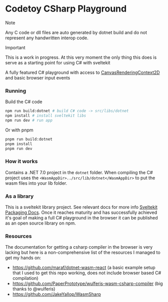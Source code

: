 # Codetoy CSharp Playground

> [!NOTE]
> Any C code or dll files are auto generated by dotnet build and do not represent any handwritten interop code.

> [!IMPORTANT]
> This is a work in progress. At this very moment the only thing this does is serve as a starting point for using C# with sveltekit

A fully featured C# playground with access to [CanvasRenderingContext2D](https://developer.mozilla.org/en-US/docs/Web/API/CanvasRenderingContext2D) and basic browser input events

### Running

Build the C# code

```sh
npm run build:dotnet # build C# code -> src/libs/dotnet
npm install # install sveltekit libs
npm run dev # run app
```

Or with pnpm

```sh
pnpm run build:dotnet
pnpm install
pnpm run dev
```

### How it works

Contains a .NET 7.0 project in the `dotnet` folder. When compiling the C# project uses the `<WasmAppDir>../src/lib/dotnet</WasmAppDir>` to put the wasm files into your lib folder.

### As a library

This is a sveltekit library project. See relevant docs for more info [Sveltekit Packaging Docs](https://svelte.dev/docs/kit/packaging). Once it reaches maturity and has successfully achieved it's goal of making a full C# playground in the browser it can be published as an open source library on npm.

### Resources

The documentation for getting a csharp compiler in the browser is very lacking but here is a non-comprehensive list of the resources I managed to get my hands on:

- https://github.com/maraf/dotnet-wasm-react (a basic example setup that I used to get this repo working, does not include browser based C# compilation)
- https://github.com/PaperPrototype/wulferis-wasm-csharp-compiler (big thanks to @wulferis)
- https://github.com/JakeYallop/WasmSharp
